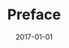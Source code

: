 ---
# Documentation: https://wowchemy.com/docs/managing-content/

title: Preface
subtitle: ''
summary: ''
authors:
- Jerzy Świątek
- Jakub M. Tomczak
- Adam F. Gonczarek
- zieba
- Adam Grzech
- Paweł R. Świątek
- Grzegorz Filcek
- Maciej Hojda
- Dariusz Gąsior
tags: []
categories: []
date: '2017-01-01'
lastmod: 2022-10-07T05:50:48Z
featured: false
draft: false

# Featured image
# To use, add an image named `featured.jpg/png` to your page's folder.
# Focal points: Smart, Center, TopLeft, Top, TopRight, Left, Right, BottomLeft, Bottom, BottomRight.
image:
  caption: ''
  focal_point: ''
  preview_only: false

# Projects (optional).
#   Associate this post with one or more of your projects.
#   Simply enter your project's folder or file name without extension.
#   E.g. `projects = ["internal-project"]` references `content/project/deep-learning/index.md`.
#   Otherwise, set `projects = []`.
projects: []
publishDate: '2022-10-07T05:50:47.562468Z'
publication_types:
- '0'
abstract: ''
publication: ''
doi: 10.1007/978-3-319-48944-5
---